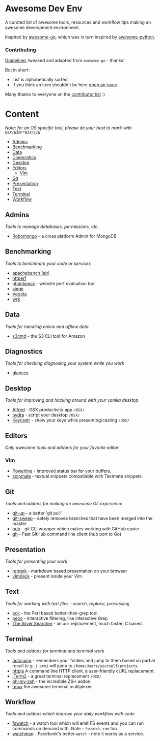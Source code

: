 # Awesome Dev Env

A curated list of awesome tools, resources and workflow tips making an awesome development environment.

Inspired by [awesome-go](https://github.com/avelino/awesome-go), which was in turn inspired by [awesome-python](https://github.com/vinta/awesome-python).

### Contributing

[Guidelines](https://github.com/jondot/awesome-devenv/blob/master/CONTRIBUTING.md) tweaked and adapted from `awesome-go` - thanks!

But in short:

* List is alphabetically sorted
* If you think an item shouldn't be here [open an issue](https://github.com/jondot/awesome-devenv/issues/new)


Many thanks to everyone on the [contributor list](https://github.com/jondot/awesome-devenv/graphs/contributors) :)


# Content

_Note: for an OS specific tool, please do your best to mark with `OSX/WIN/*NIX/LIN`_



- [Admins](#admins)
- [Benchmarking](#benchmarking)
- [Data](#data)
- [Diagnostics](#diagnostics)
- [Desktop](#desktop)
- [Editors](#editors)
  - [Vim](#vim)
- [Git](#git)
- [Presentation](#presentation)
- [Text](#text)
- [Terminal](#terminal)
- [Workflow](#workflow)



## Admins
*Tools to manage databases, permissions, etc.*

* [Robomongo](http://robomongo.org/) - a cross platform Admin for MongoDB



## Benchmarking
*Tools to benchmark your code or services*

* [apachebench (ab)](http://httpd.apache.org/docs/2.2/programs/ab.html)
* [httperf](http://www.hpl.hp.com/research/linux/httperf/)
* [phantomas](https://github.com/macbre/phantomas) - website perf evaluation tool
* [siege](http://www.joedog.org/siege-home/)
* [Vegeta](https://github.com/tsenart/vegeta)
* [wrk](https://github.com/wg/wrk)





## Data
*Tools for handling online and offline data*

* [s3cmd](https://github.com/s3tools/s3cmd) - the S3 CLI tool for Amazon






## Diagnostics
*Tools for checking diagnosing your system while you work*

* [glances](https://github.com/nicolargo/glances)


## Desktop
*Tools for improving and hacking around with your vanilla desktop*

* [Alfred](http://www.alfredapp.com/) - OSX productivity app `/OSX/`
* [hydra](https://github.com/sdegutis/hydra) - script your desktop
  `/OSX/`
* [Keycastr](https://github.com/sdeken/keycastr) - show your keys while
  presenting/casting `/OSX/`



## Editors
*Only awesome tools and addons for your favorite editor*

### Vim

* [Powerline](https://github.com/Lokaltog/powerline) - improved status bar for your buffers.
* [snipmate](https://github.com/garbas/vim-snipmate) - textual snippets compatiable with Textmate snippets.




## Git
*Tools and addons for making an awesome Git experience*

* [git-up](https://github.com/aanand/git-up) - a better 'git pull'
* [git-sweep](https://github.com/arc90/git-sweep) - safely removes branches that have been merged into the master
* [hub](https://hub.github.com/) - git CLI wrapper which makes working with GitHub easier
* [gh](https://github.com/jingweno/gh) - Fast GitHub command line client (hub port to Go)





## Presentation
*Tools for presenting your work*

* [remark](https://github.com/gnab/remark) - markdown based presentation on your browser
* [vimdeck](https://github.com/tybenz/vimdeck) - present inside your Vim






## Text
*Tools for working with text files - search, replace, processing*


* [ack](https://github.com/petdance/ack2) - the Perl based
  better-than-grep tool.
* [peco](https://github.com/peco/peco) - interactive filtering, like interactive Grep
* [The Silver Searcher](https://github.com/ggreer/the_silver_searcher) -
  an `ack` replacement, much faster, C based.






## Terminal
*Tools and addons for terminal and terminal work*

* [autojump](https://github.com/joelthelion/autojump) - remembers your
  folders and jump to them based on partial recall (e.g. `j proj` will jump
to `/home/Users/yourself/projects`.
* [httpie](http://httpie.org/) A command line HTTP client, a user-friendly cURL replacement.
* [iTerm2](http://www.iterm2.com/) - a great terminal replacement `/OSX/`
* [oh-my-zsh](https://github.com/robbyrussell/oh-my-zsh) - the
  incredible ZSH addon.
* [tmux](http://tmux.sourceforge.net/) the awesome terminal multiplexer.


## Workflow
*Tools and addons which improve your daily workflow with code*

* [fswatch](https://github.com/alandipert/fswatch) - a watch tool which
  will emit FS events and you can run commands on demand with. Note -
`fswatch-run` too.
* [watchman](https://github.com/facebook/watchman) - Facebook's better
  `watch` - note it works as a service.




